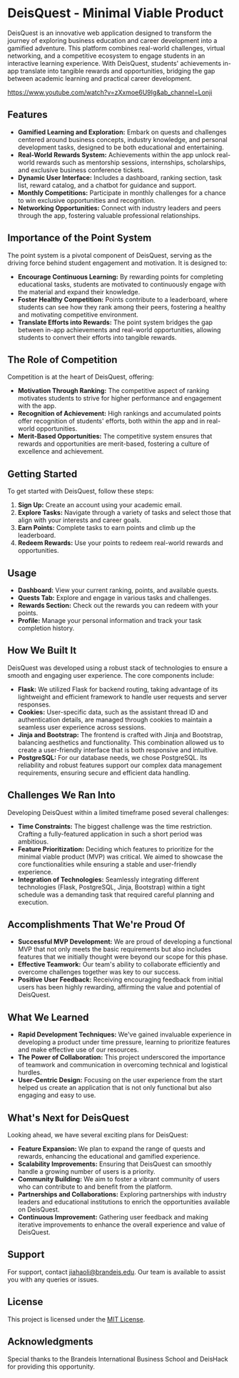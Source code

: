 # DeisQuest - Minimal Viable Product

DeisQuest is an innovative web application designed to transform the journey of exploring business education and career development into a gamified adventure. This platform combines real-world challenges, virtual networking, and a competitive ecosystem to engage students in an interactive learning experience. With DeisQuest, students' achievements in-app translate into tangible rewards and opportunities, bridging the gap between academic learning and practical career development.

https://www.youtube.com/watch?v=zXxmoe6U9Ig&ab_channel=Lonji

## Features

- **Gamified Learning and Exploration:** Embark on quests and challenges centered around business concepts, industry knowledge, and personal development tasks, designed to be both educational and entertaining.
- **Real-World Rewards System:** Achievements within the app unlock real-world rewards such as mentorship sessions, internships, scholarships, and exclusive business conference tickets.
- **Dynamic User Interface:** Includes a dashboard, ranking section, task list, reward catalog, and a chatbot for guidance and support.
- **Monthly Competitions:** Participate in monthly challenges for a chance to win exclusive opportunities and recognition.
- **Networking Opportunities:** Connect with industry leaders and peers through the app, fostering valuable professional relationships.

## Importance of the Point System

The point system is a pivotal component of DeisQuest, serving as the driving force behind student engagement and motivation. It is designed to:

- **Encourage Continuous Learning:** By rewarding points for completing educational tasks, students are motivated to continuously engage with the material and expand their knowledge.
- **Foster Healthy Competition:** Points contribute to a leaderboard, where students can see how they rank among their peers, fostering a healthy and motivating competitive environment.
- **Translate Efforts into Rewards:** The point system bridges the gap between in-app achievements and real-world opportunities, allowing students to convert their efforts into tangible rewards.

## The Role of Competition

Competition is at the heart of DeisQuest, offering:

- **Motivation Through Ranking:** The competitive aspect of ranking motivates students to strive for higher performance and engagement with the app.
- **Recognition of Achievement:** High rankings and accumulated points offer recognition of students' efforts, both within the app and in real-world opportunities.
- **Merit-Based Opportunities:** The competitive system ensures that rewards and opportunities are merit-based, fostering a culture of excellence and achievement.

## Getting Started

To get started with DeisQuest, follow these steps:

1. **Sign Up:** Create an account using your academic email.
2. **Explore Tasks:** Navigate through a variety of tasks and select those that align with your interests and career goals.
3. **Earn Points:** Complete tasks to earn points and climb up the leaderboard.
4. **Redeem Rewards:** Use your points to redeem real-world rewards and opportunities.


## Usage

- **Dashboard:** View your current ranking, points, and available quests.
- **Quests Tab:** Explore and engage in various tasks and challenges.
- **Rewards Section:** Check out the rewards you can redeem with your points.
- **Profile:** Manage your personal information and track your task completion history.

## How We Built It

DeisQuest was developed using a robust stack of technologies to ensure a smooth and engaging user experience. The core components include:

- **Flask:** We utilized Flask for backend routing, taking advantage of its lightweight and efficient framework to handle user requests and server responses.
- **Cookies:** User-specific data, such as the assistant thread ID and authentication details, are managed through cookies to maintain a seamless user experience across sessions.
- **Jinja and Bootstrap:** The frontend is crafted with Jinja and Bootstrap, balancing aesthetics and functionality. This combination allowed us to create a user-friendly interface that is both responsive and intuitive.
- **PostgreSQL:** For our database needs, we chose PostgreSQL. Its reliability and robust features support our complex data management requirements, ensuring secure and efficient data handling.

## Challenges We Ran Into

Developing DeisQuest within a limited timeframe posed several challenges:

- **Time Constraints:** The biggest challenge was the time restriction. Crafting a fully-featured application in such a short period was ambitious.
- **Feature Prioritization:** Deciding which features to prioritize for the minimal viable product (MVP) was critical. We aimed to showcase the core functionalities while ensuring a stable and user-friendly experience.
- **Integration of Technologies:** Seamlessly integrating different technologies (Flask, PostgreSQL, Jinja, Bootstrap) within a tight schedule was a demanding task that required careful planning and execution.

## Accomplishments That We're Proud Of

- **Successful MVP Development:** We are proud of developing a functional MVP that not only meets the basic requirements but also includes features that we initially thought were beyond our scope for this phase.
- **Effective Teamwork:** Our team's ability to collaborate efficiently and overcome challenges together was key to our success.
- **Positive User Feedback:** Receiving encouraging feedback from initial users has been highly rewarding, affirming the value and potential of DeisQuest.

## What We Learned

- **Rapid Development Techniques:** We've gained invaluable experience in developing a product under time pressure, learning to prioritize features and make effective use of our resources.
- **The Power of Collaboration:** This project underscored the importance of teamwork and communication in overcoming technical and logistical hurdles.
- **User-Centric Design:** Focusing on the user experience from the start helped us create an application that is not only functional but also engaging and easy to use.

## What's Next for DeisQuest

Looking ahead, we have several exciting plans for DeisQuest:

- **Feature Expansion:** We plan to expand the range of quests and rewards, enhancing the educational and gamified experience.
- **Scalability Improvements:** Ensuring that DeisQuest can smoothly handle a growing number of users is a priority.
- **Community Building:** We aim to foster a vibrant community of users who can contribute to and benefit from the platform.
- **Partnerships and Collaborations:** Exploring partnerships with industry leaders and educational institutions to enrich the opportunities available on DeisQuest.
- **Continuous Improvement:** Gathering user feedback and making iterative improvements to enhance the overall experience and value of DeisQuest.

## Support

For support, contact [jiahaoli@brandeis.edu](mailto:jiahaoli@brandeis.edu). Our team is available to assist you with any queries or issues.

## License

This project is licensed under the [MIT License](LICENSE.md).

## Acknowledgments

Special thanks to the Brandeis International Business School and DeisHack for providing this opportunity.
